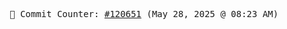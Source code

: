 <p align="center">
    <samp>
        📮 Commit Counter: <a href="https://github.com/Javascript-void0/Javascript-void0/commits/main">#120651</a> (May 28, 2025 @ 08:23 AM)
    </samp>
</p>